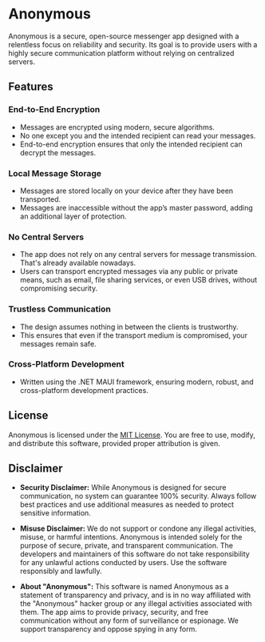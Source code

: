 # Anonymous

Anonymous is a secure, open-source messenger app designed with a relentless focus on reliability and security. Its goal is to provide users with a highly secure communication platform without relying on centralized servers.

## Features

### **End-to-End Encryption**

- Messages are encrypted using modern, secure algorithms.
- No one except you and the intended recipient can read your messages.
- End-to-end encryption ensures that only the intended recipient can decrypt the messages.

### **Local Message Storage**

- Messages are stored locally on your device after they have been transported.
- Messages are inaccessible without the app’s master password, adding an additional layer of protection.

### **No Central Servers**

- The app does not rely on any central servers for message transmission. That's already available nowadays.
- Users can transport encrypted messages via any public or private means, such as email, file sharing services, or even USB drives, without compromising security.

### **Trustless Communication**

- The design assumes nothing in between the clients is trustworthy.
- This ensures that even if the transport medium is compromised, your messages remain safe.

### **Cross-Platform Development**

- Written using the .NET MAUI framework, ensuring modern, robust, and cross-platform development practices.

## License

Anonymous is licensed under the [MIT License](LICENSE). You are free to use, modify, and distribute this software, provided proper attribution is given.

## Disclaimer

- **Security Disclaimer:** While Anonymous is designed for secure communication, no system can guarantee 100% security. Always follow best practices and use additional measures as needed to protect sensitive information.

- **Misuse Disclaimer:** We do not support or condone any illegal activities, misuse, or harmful intentions. Anonymous is intended solely for the purpose of secure, private, and transparent communication. The developers and maintainers of this software do not take responsibility for any unlawful actions conducted by users. Use the software responsibly and lawfully.

- **About "Anonymous":** This software is named Anonymous as a statement of transparency and privacy, and is in no way affiliated with the "Anonymous" hacker group or any illegal activities associated with them. The app aims to provide privacy, security, and free communication without any form of surveillance or espionage. We support transparency and oppose spying in any form.